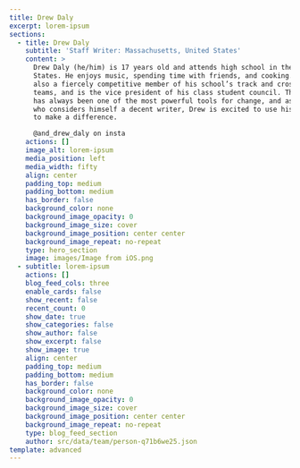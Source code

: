 ```yaml
---
title: Drew Daly
excerpt: lorem-ipsum
sections:
  - title: Drew Daly
    subtitle: 'Staff Writer: Massachusetts, United States'
    content: >
      Drew Daly (he/him) is 17 years old and attends high school in the United
      States. He enjoys music, spending time with friends, and cooking. He is
      also a fiercely competitive member of his school’s track and cross country
      teams, and is the vice president of his class student council. The news
      has always been one of the most powerful tools for change, and as someone
      who considers himself a decent writer, Drew is excited to use his skills
      to make a difference.

      @and_drew_daly on insta
    actions: []
    image_alt: lorem-ipsum
    media_position: left
    media_width: fifty
    align: center
    padding_top: medium
    padding_bottom: medium
    has_border: false
    background_color: none
    background_image_opacity: 0
    background_image_size: cover
    background_image_position: center center
    background_image_repeat: no-repeat
    type: hero_section
    image: images/Image from iOS.png
  - subtitle: lorem-ipsum
    actions: []
    blog_feed_cols: three
    enable_cards: false
    show_recent: false
    recent_count: 0
    show_date: true
    show_categories: false
    show_author: false
    show_excerpt: false
    show_image: true
    align: center
    padding_top: medium
    padding_bottom: medium
    has_border: false
    background_color: none
    background_image_opacity: 0
    background_image_size: cover
    background_image_position: center center
    background_image_repeat: no-repeat
    type: blog_feed_section
    author: src/data/team/person-q71b6we25.json
template: advanced
---
```

